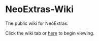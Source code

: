 # NeoExtras-Wiki
The public wiki for NeoExtras.

Click the wiki tab or [here](https://github.com/Neovitalism/NeoExtras-Wiki/wiki) to begin viewing.
